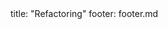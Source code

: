 <frontmatter>
title: "Refactoring"
footer: footer.md
</frontmatter>

<include src="container-inPage-asFlat.md" boilerplate />